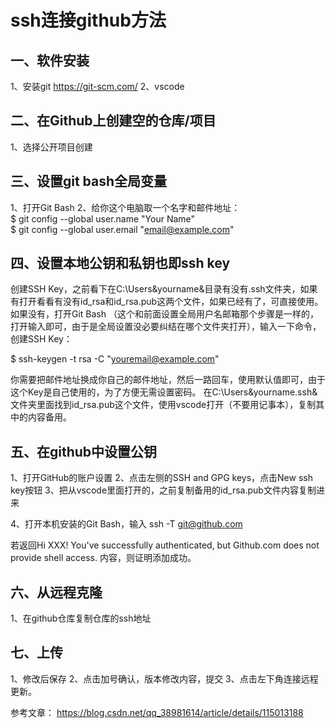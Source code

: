 # ssh连接github方法


一、软件安装
----
1、安装git      https://git-scm.com/
2、vscode

二、在Github上创建空的仓库/项目
----
1、选择公开项目创建

三、设置git bash全局变量
----
1、打开Git Bash
2、给你这个电脑取一个名字和邮件地址：<br>
$ git config --global user.name "Your Name" <br>
$ git config --global user.email "email@example.com"<br>


四、设置本地公钥和私钥也即ssh key
----
创建SSH Key，之前看下在C:\Users\&yourname&目录有没有.ssh文件夹，如果有打开看看有没有id_rsa和id_rsa.pub这两个文件，如果已经有了，可直接使用。如果没有，打开Git Bash （这个和前面设置全局用户名邮箱那个步骤是一样的，打开输入即可，由于是全局设置没必要纠结在哪个文件夹打开），输入一下命令，创建SSH Key：

$ ssh-keygen -t rsa -C "youremail@example.com"

你需要把邮件地址换成你自己的邮件地址，然后一路回车，使用默认值即可，由于这个Key是自己使用的，为了方便无需设置密码。
在C:\Users\&yourname\.ssh&文件夹里面找到id_rsa.pub这个文件，使用vscode打开（不要用记事本），复制其中的内容备用。

五、在github中设置公钥
---
1、打开GitHub的账户设置
2、点击左侧的SSH and GPG keys，点击New ssh key按钮
3、把从vscode里面打开的，之前复制备用的id_rsa.pub文件内容复制进来

4、打开本机安装的Git Bash，输入
ssh -T git@github.com

若返回Hi XXX! You've successfully authenticated, but Github.com does not provide shell access. 内容，则证明添加成功。

六、从远程克隆
---
1、在github仓库复制仓库的ssh地址

七、上传
---
1、修改后保存
2、点击加号确认，版本修改内容，提交
3、点击左下角连接远程更新。

参考文章：
https://blog.csdn.net/qq_38981614/article/details/115013188